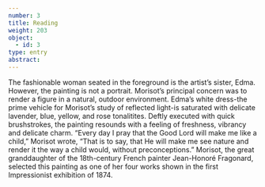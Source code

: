 ```yaml
---
number: 3
title: Reading
weight: 203
object:
  - id: 3
type: entry
abstract:
---
```


The fashionable woman seated in the foreground is the artist’s sister, Edma. However, the painting is not a portrait. Morisot’s principal concern was to render a figure in a natural, outdoor environment. Edma’s white dress-the prime vehicle for Morisot’s study of reflected light-is saturated with delicate lavender, blue, yellow, and rose tonalitites. Deftly executed with quick brushstrokes, the painting resounds with a feeling of freshness, vibrancy and delicate charm. “Every day I pray that the Good Lord will make me like a child,” Morisot wrote, “That is to say, that He will make me see nature and render it the way a child would, without preconceptions.” Morisot, the great granddaughter of the 18th-century French painter Jean-Honoré Fragonard, selected this painting as one of her four works shown in the first Impressionist exhibition of 1874.